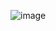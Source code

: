 
![image](https://github.com/kevincord/QuickSort/assets/85372037/c39ce0ec-ea93-4b32-808a-7b56f02d5387)
